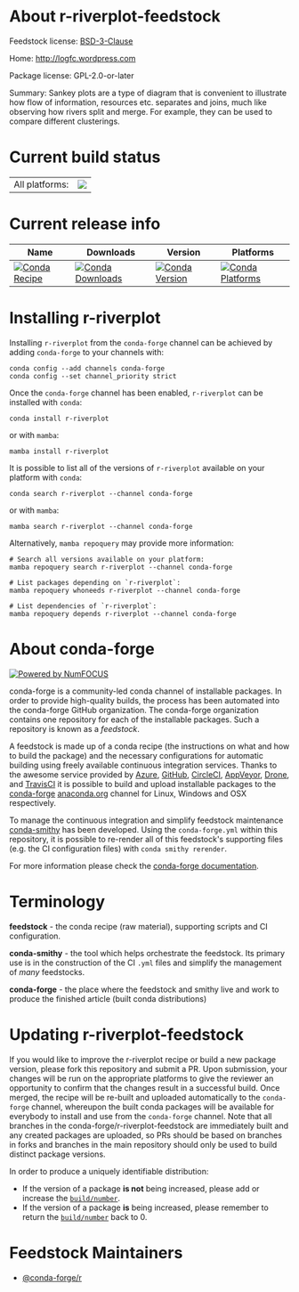 About r-riverplot-feedstock
===========================

Feedstock license: [BSD-3-Clause](https://github.com/conda-forge/r-riverplot-feedstock/blob/main/LICENSE.txt)

Home: http://logfc.wordpress.com

Package license: GPL-2.0-or-later

Summary: Sankey plots are a type of diagram that is convenient to illustrate how flow of information, resources etc. separates and joins, much like observing how rivers split and merge. For example, they can be used to compare different clusterings.

Current build status
====================


<table><tr><td>All platforms:</td>
    <td>
      <a href="https://dev.azure.com/conda-forge/feedstock-builds/_build/latest?definitionId=9788&branchName=main">
        <img src="https://dev.azure.com/conda-forge/feedstock-builds/_apis/build/status/r-riverplot-feedstock?branchName=main">
      </a>
    </td>
  </tr>
</table>

Current release info
====================

| Name | Downloads | Version | Platforms |
| --- | --- | --- | --- |
| [![Conda Recipe](https://img.shields.io/badge/recipe-r--riverplot-green.svg)](https://anaconda.org/conda-forge/r-riverplot) | [![Conda Downloads](https://img.shields.io/conda/dn/conda-forge/r-riverplot.svg)](https://anaconda.org/conda-forge/r-riverplot) | [![Conda Version](https://img.shields.io/conda/vn/conda-forge/r-riverplot.svg)](https://anaconda.org/conda-forge/r-riverplot) | [![Conda Platforms](https://img.shields.io/conda/pn/conda-forge/r-riverplot.svg)](https://anaconda.org/conda-forge/r-riverplot) |

Installing r-riverplot
======================

Installing `r-riverplot` from the `conda-forge` channel can be achieved by adding `conda-forge` to your channels with:

```
conda config --add channels conda-forge
conda config --set channel_priority strict
```

Once the `conda-forge` channel has been enabled, `r-riverplot` can be installed with `conda`:

```
conda install r-riverplot
```

or with `mamba`:

```
mamba install r-riverplot
```

It is possible to list all of the versions of `r-riverplot` available on your platform with `conda`:

```
conda search r-riverplot --channel conda-forge
```

or with `mamba`:

```
mamba search r-riverplot --channel conda-forge
```

Alternatively, `mamba repoquery` may provide more information:

```
# Search all versions available on your platform:
mamba repoquery search r-riverplot --channel conda-forge

# List packages depending on `r-riverplot`:
mamba repoquery whoneeds r-riverplot --channel conda-forge

# List dependencies of `r-riverplot`:
mamba repoquery depends r-riverplot --channel conda-forge
```


About conda-forge
=================

[![Powered by
NumFOCUS](https://img.shields.io/badge/powered%20by-NumFOCUS-orange.svg?style=flat&colorA=E1523D&colorB=007D8A)](https://numfocus.org)

conda-forge is a community-led conda channel of installable packages.
In order to provide high-quality builds, the process has been automated into the
conda-forge GitHub organization. The conda-forge organization contains one repository
for each of the installable packages. Such a repository is known as a *feedstock*.

A feedstock is made up of a conda recipe (the instructions on what and how to build
the package) and the necessary configurations for automatic building using freely
available continuous integration services. Thanks to the awesome service provided by
[Azure](https://azure.microsoft.com/en-us/services/devops/), [GitHub](https://github.com/),
[CircleCI](https://circleci.com/), [AppVeyor](https://www.appveyor.com/),
[Drone](https://cloud.drone.io/welcome), and [TravisCI](https://travis-ci.com/)
it is possible to build and upload installable packages to the
[conda-forge](https://anaconda.org/conda-forge) [anaconda.org](https://anaconda.org/)
channel for Linux, Windows and OSX respectively.

To manage the continuous integration and simplify feedstock maintenance
[conda-smithy](https://github.com/conda-forge/conda-smithy) has been developed.
Using the ``conda-forge.yml`` within this repository, it is possible to re-render all of
this feedstock's supporting files (e.g. the CI configuration files) with ``conda smithy rerender``.

For more information please check the [conda-forge documentation](https://conda-forge.org/docs/).

Terminology
===========

**feedstock** - the conda recipe (raw material), supporting scripts and CI configuration.

**conda-smithy** - the tool which helps orchestrate the feedstock.
                   Its primary use is in the construction of the CI ``.yml`` files
                   and simplify the management of *many* feedstocks.

**conda-forge** - the place where the feedstock and smithy live and work to
                  produce the finished article (built conda distributions)


Updating r-riverplot-feedstock
==============================

If you would like to improve the r-riverplot recipe or build a new
package version, please fork this repository and submit a PR. Upon submission,
your changes will be run on the appropriate platforms to give the reviewer an
opportunity to confirm that the changes result in a successful build. Once
merged, the recipe will be re-built and uploaded automatically to the
`conda-forge` channel, whereupon the built conda packages will be available for
everybody to install and use from the `conda-forge` channel.
Note that all branches in the conda-forge/r-riverplot-feedstock are
immediately built and any created packages are uploaded, so PRs should be based
on branches in forks and branches in the main repository should only be used to
build distinct package versions.

In order to produce a uniquely identifiable distribution:
 * If the version of a package **is not** being increased, please add or increase
   the [``build/number``](https://docs.conda.io/projects/conda-build/en/latest/resources/define-metadata.html#build-number-and-string).
 * If the version of a package **is** being increased, please remember to return
   the [``build/number``](https://docs.conda.io/projects/conda-build/en/latest/resources/define-metadata.html#build-number-and-string)
   back to 0.

Feedstock Maintainers
=====================

* [@conda-forge/r](https://github.com/conda-forge/r/)

